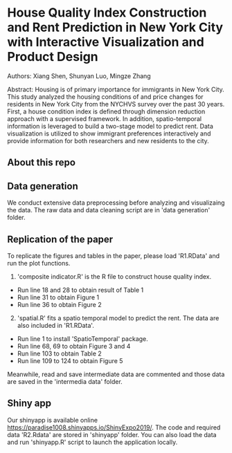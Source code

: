 # House Quality Index Construction and Rent Prediction in New York City with Interactive Visualization and Product Design

Authors: Xiang Shen, Shunyan Luo, Mingze Zhang

Abstract: Housing is of primary importance for immigrants in New York City. This study analyzed the housing conditions of and price changes for residents in New
York City from the NYCHVS survey over the past 30 years. First, a house condition index is defined through dimension reduction approach with a supervised framework. In addition, spatio-temporal information is leveraged to build a two-stage model to predict rent. Data visualization is utilized to show immigrant preferences interactively and provide information for both researchers and new residents to the city.

## About this repo
## Data generation
We conduct extensive data preprocessing before analyzing and visualizaing the data. The raw data and data cleaning script are in 'data generation' folder.

## Replication of the paper
To replicate the figures and tables in the paper, please load 'R1.RData' and run the plot functions.
1. 'composite indicator.R' is the R file to construct house quality index.
-  Run line 18 and 28 to obtain result of Table 1
-  Run line 31 to obtain Figure 1
-  Run line 36 to obtain Figure 2

2. 'spatial.R' fits a spatio temporal model to predict the rent. The data are also included in 'R1.RData'.
- Run line 1 to install 'SpatioTemporal' package.
- Run line 68, 69 to obtain Figure 3 and 4
- Run line 103 to obtain Table 2
- Run line 109 to 124 to obtain Figure 5

Meanwhile, read and save intermediate data are commented and those data are saved in the 'intermedia data' folder.

## Shiny app
Our shinyapp is available online https://paradise1008.shinyapps.io/ShinyExpo2019/.
The code and required data 'R2.Rdata' are stored in 'shinyapp' folder. You can also load the data and run 'shinyapp.R' script to launch the application locally.
